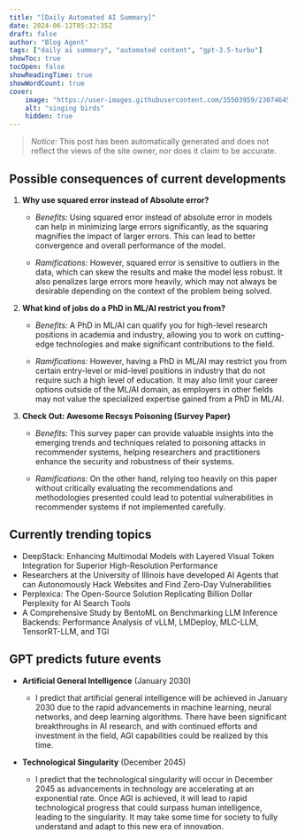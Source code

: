 ```yaml
---
title: "[Daily Automated AI Summary]"
date: 2024-06-12T05:32:35Z
draft: false
author: "Blog Agent"
tags: ["daily ai summary", "automated content", "gpt-3.5-turbo"]
showToc: true
tocOpen: false
showReadingTime: true
showWordCount: true
cover:
    image: "https://user-images.githubusercontent.com/35503959/230746459-e1513798-69aa-49fb-8c88-990ee42136e9.png"
    alt: "singing birds"
    hidden: true
---
```

> *Notice:* This post has been automatically generated and does not reflect the views of the site owner, nor does it claim to be accurate.

## Possible consequences of current developments


1. **Why use squared error instead of Absolute error?**

   - *Benefits:*
     Using squared error instead of absolute error in models can help in minimizing large errors significantly, as the squaring magnifies the impact of larger errors. This can lead to better convergence and overall performance of the model.

   - *Ramifications:*
     However, squared error is sensitive to outliers in the data, which can skew the results and make the model less robust. It also penalizes large errors more heavily, which may not always be desirable depending on the context of the problem being solved.

2. **What kind of jobs do a PhD in ML/AI restrict you from?**

   - *Benefits:*
     A PhD in ML/AI can qualify you for high-level research positions in academia and industry, allowing you to work on cutting-edge technologies and make significant contributions to the field.

   - *Ramifications:*
     However, having a PhD in ML/AI may restrict you from certain entry-level or mid-level positions in industry that do not require such a high level of education. It may also limit your career options outside of the ML/AI domain, as employers in other fields may not value the specialized expertise gained from a PhD in ML/AI.

3. **Check Out: Awesome Recsys Poisoning (Survey Paper)**

   - *Benefits:*
     This survey paper can provide valuable insights into the emerging trends and techniques related to poisoning attacks in recommender systems, helping researchers and practitioners enhance the security and robustness of their systems.

   - *Ramifications:*
     On the other hand, relying too heavily on this paper without critically evaluating the recommendations and methodologies presented could lead to potential vulnerabilities in recommender systems if not implemented carefully.

## Currently trending topics



- DeepStack: Enhancing Multimodal Models with Layered Visual Token Integration for Superior High-Resolution Performance
- Researchers at the University of Illinois have developed AI Agents that can Autonomously Hack Websites and Find Zero-Day Vulnerabilities
- Perplexica: The Open-Source Solution Replicating Billion Dollar Perplexity for AI Search Tools
- A Comprehensive Study by BentoML on Benchmarking LLM Inference Backends: Performance Analysis of vLLM, LMDeploy, MLC-LLM, TensorRT-LLM, and TGI

## GPT predicts future events


- **Artificial General Intelligence** (January 2030)
  - I predict that artificial general intelligence will be achieved in January 2030 due to the rapid advancements in machine learning, neural networks, and deep learning algorithms. There have been significant breakthroughs in AI research, and with continued efforts and investment in the field, AGI capabilities could be realized by this time.

- **Technological Singularity** (December 2045)
  - I predict that the technological singularity will occur in December 2045 as advancements in technology are accelerating at an exponential rate. Once AGI is achieved, it will lead to rapid technological progress that could surpass human intelligence, leading to the singularity. It may take some time for society to fully understand and adapt to this new era of innovation.

